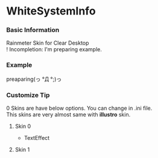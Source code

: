 # WhiteSystemInfo
 
 ### Basic Information
 Rainmeter Skin for Clear Desktop</br>
 ! Incompletion: I'm preparing example.
 
 ### Example
 preaparing(っ °Д °;)っ
 
 ### Customize Tip
 
 0 Skins are have below options. You can change in .ini file.</br>
 This skins are very almost same with <b>illustro</b> skin.</br>
 
 1) Skin 0
	
	- TextEffect


 3) Skin 1
 

 
 <!--
 ### Skins in Example Image
 
	1) Clear Text | redsaph

Option: Clear Text.ini</br>
Setting: Different from basic setting</br>
	Alignment: center</br>
	Features: ON) Adaptive Hide, Scrolling, Stow controls</br>
	Size: 1080*0.6</br>
	Fonts: 나눔손글씨 할아버지의나눔</br>
		(https://clova.ai/handwriting/list.html#102)</br>
	Code Editing: Font Size

	2) Interactive Dock 1.0 | FinchNelson

Setting file edit:</br>
	Expend: 1.5</br>
	Direction: -1 </br>
A Dcok.ini file edit: low padding, icon size</br>

	3) Waveline | Eldog-02
Setting:</br>
	(Variables file)</br>
	Fill=255,255,255,75</br>
	Outline=255,255,255,255</br>
	Width=6</br>
	Height=50</br>
	RestingHeight=10</br>
	OutlineWidth=1</br>
	BarSpacing=20</br>
	AttackSpeed=50</br>
	DecaySpeed=250</br>
	Sensitivity=75</br>
-->
